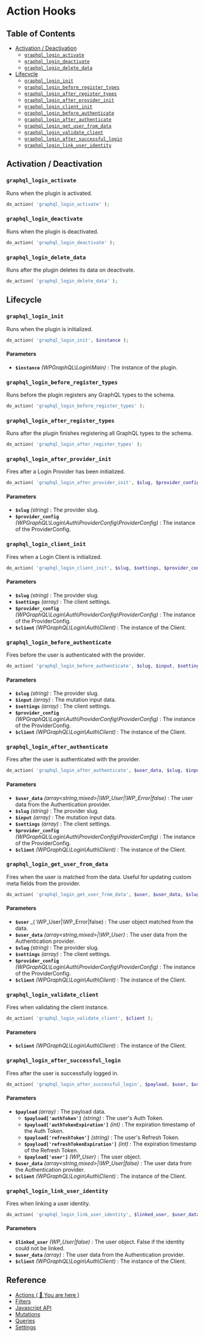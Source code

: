 # Action Hooks

## Table of Contents
* [Activation / Deactivation](#activation--deactivation)
	* [`graphql_login_activate`](#graphql_login_activate)
	* [`graphql_login_deactivate`](#graphql_login_deactivate)
	* [`graphql_login_delete_data`](#graphql_login_delete_data)
* [Lifecycle](#lifecycle)
	* [`graphql_login_init`](#graphql_login_init)
	* [`graphql_login_before_register_types`](#graphql_login_before_register_types)
	* [`graphql_login_after_register_types`](#graphql_login_after_register_types)
	* [`graphql_login_after_provider_init`](#graphql_login_after_provider_init)
	* [`graphql_login_client_init`](#graphql_login_client_init)
	* [`graphql_login_before_authenticate`](#graphql_login_before_authenticate)
	* [`graphql_login_after_authenticate`](#graphql_login_after_authenticate)
	* [`graphql_login_get_user_from_data`](#graphql_login_get_user_from_data)
	* [`graphql_login_validate_client`](#graphql_login_validate_client)
	* [`graphql_login_after_successful_login`](#graphql_login_after_successful_login)
	* [`graphql_login_link_user_identity`](#graphql_login_link_user_identity)

## Activation / Deactivation
### `graphql_login_activate`

Runs when the plugin is activated.

```php
do_action( 'graphql_login_activate' );
```

### `graphql_login_deactivate`

Runs when the plugin is deactivated.

```php
do_action( 'graphql_login_deactivate' );
```

### `graphql_login_delete_data`

Runs after the plugin deletes its data on deactivate.

```php
do_action( 'graphql_login_delete_data' );
```

## Lifecycle
### `graphql_login_init`

Runs when the plugin is initialized.

```php
do_action( 'graphql_login_init', $instance );
```

#### Parameters

* **`$instance`** _(WPGraphQL\Login\Main)_ : The instance of the plugin.

### `graphql_login_before_register_types`

Runs before the plugin registers any GraphQL types to the schema.

```php
do_action( 'graphql_login_before_register_types' );
```

### `graphql_login_after_register_types`

Runs after the plugin finishes registering all GraphQL types to the schema.

```php
do_action( 'graphql_login_after_register_types' );
```

### `graphql_login_after_provider_init`

Fires after a Login Provider has been initialized.

```php
do_action( 'graphql_login_after_provider_init', $slug, $provider_config );
```

#### Parameters

* **`$slug`** _(string)_ : The provider slug.
* **`$provider_config`** _(WPGraphQL\Login\Auth\ProviderConfig\ProviderConfig)_ : The instance of the ProviderConfig.

### `graphql_login_client_init`

Fires when a Login Client is initialized.

```php
do_action( 'graphql_login_client_init', $slug, $settings, $provider_config, $client );
```

#### Parameters

* **`$slug`** _(string)_ : The provider slug.
* **`$settings`** _(array)_ : The client settings.
* **`$provider_config`** _(WPGraphQL\Login\Auth\ProviderConfig\ProviderConfig)_ : The instance of the ProviderConfig.
* **`$client`** _(WPGraphQL\Login\Auth\Client)_ : The instance of the Client.

### `graphql_login_before_authenticate`

Fires before the user is authenticated with the provider.

```php
do_action( 'graphql_login_before_authenticate', $slug, $input, $settings, $provider_config, $client );
```

#### Parameters

* **`$slug`** _(string)_ : The provider slug.
* **`$input`** _(array)_ : The mutation input data.
* **`$settings`** _(array)_ : The client settings.
* **`$provider_config`** _(WPGraphQL\Login\Auth\ProviderConfig\ProviderConfig)_ : The instance of the ProviderConfig.
* **`$client`** _(WPGraphQL\Login\Auth\Client)_ : The instance of the Client.

### `graphql_login_after_authenticate`

Fires after the user is authenticated with the provider.

```php
do_action( 'graphql_login_after_authenticate', $user_data, $slug, $input, $settings, $provider_config, $client );
```

#### Parameters


* **`$user_data`** _(array<string,mixed>|\WP_User|\WP_Error|false)_ : The user data from the Authentication provider.
* **`$slug`** _(string)_ : The provider slug.
* **`$input`** _(array)_ : The mutation input data.
* **`$settings`** _(array)_ : The client settings.
* **`$provider_config`** _(WPGraphQL\Login\Auth\ProviderConfig\ProviderConfig)_ : The instance of the ProviderConfig.
* **`$client`** _(WPGraphQL\Login\Auth\Client)_ : The instance of the Client.

### `graphql_login_get_user_from_data`

Fires when the user is matched from the data.
Useful for updating custom meta fields from the provider.

```php
do_action( 'graphql_login_get_user_from_data', $user, $user_data, $slug, $settings, $provider_config, $client );
```

#### Parameters

* **`$user`** _( \WP_User|\WP_Error|false) : The user object matched from the data.
* **`$user_data`** _(array<string,mixed>|\WP_User)_ : The user data from the Authentication provider.
* **`$slug`** _(string)_ : The provider slug.
* **`$settings`** _(array)_ : The client settings.
* **`$provider_config`** _(WPGraphQL\Login\Auth\ProviderConfig\ProviderConfig)_ : The instance of the ProviderConfig.
* **`$client`** _(WPGraphQL\Login\Auth\Client)_ : The instance of the Client.

### `graphql_login_validate_client`

Fires when validating the client instance.

```php
do_action( 'graphql_login_validate_client', $client );
```

#### Parameters

* **`$client`** _(WPGraphQL\Login\Auth\Client)_ : The instance of the Client.

### `graphql_login_after_successful_login`

Fires after the user is successfully logged in.

```php
do_action( 'graphql_login_after_successful_login', $payload, $user, $user_data, $client );
```

#### Parameters

* **`$payload`** _(array)_ : The payload data.
  * **`$payload['authToken']`** _(string)_ : The user's Auth Token.
  * **`$payload['authTokenExpiration']`** _(int)_ : The expiration timestamp of the Auth Token.
  * **`$payload['refreshToken']`** _(string)_ : The user's Refresh Token.
  * **`$payload['refreshTokenExpiration']`** _(int)_ : The expiration timestamp of the Refresh Token.
  * **`$payload['user']`** _(WP_User)_ : The user object.
* **`$user_data`** _(array<string,mixed>|\WP_User|false)_ : The user data from the Authentication provider.
* **`$client`** _(WPGraphQL\Login\Auth\Client)_ : The instance of the Client.

### `graphql_login_link_user_identity`

Fires when linking a user identity.

```php
do_action( 'graphql_login_link_user_identity', $linked_user, $user_data, $client );
```

#### Parameters

* **`$linked_user`** _(WP_User|false)_ : The user object. False if the identity could not be linked.
* **`$user_data`** _(array)_ : The user data from the Authentication provider.
* **`$client`** _(WPGraphQL\Login\Auth\Client)_ : The instance of the Client.

## Reference
- [Actions ( 🎯 You are here )](/docs/reference/actions.md)
- [Filters](/docs/reference/filters.md)
- [Javascript API](/docs/reference/javascript-api.md)
- [Mutations](/docs/reference/mutations.md)
- [Queries](/docs/reference/queries.md)
- [Settings](/docs/reference/settings.md)
